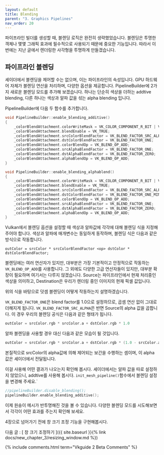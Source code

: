```yaml
---
layout: default
title: Blending
parent: "3. Graphics Pipelines"
nav_order: 20
---
```


파이프라인 빌더를 생성할 때, 블렌딩 로직은 완전히 생략했었습니다. 블렌딩은 투명한 객체나 몇몇 그래픽 효과에 필수적으로 사용되기 때문에 중요한 기능입니다. 따라서 이번에는 지난 글에서 렌더링한 사각형을 투명하게 만들겠습니다.

## 파이프라인 블렌딩
셰이더에서 블렌딩을 제어할 수는 없으며, 이는 파이프라인의 속성입니다. GPU 하드웨어 자체가 블렌딩 연산을 처리하며, 다양한 옵션을 제공합니다. PipelineBuilder에 2가지 새로운 블렌딩 모드를 추가해 보겠습니다. 하나는 단순히 색상을 더하는 addtive blending, 다른 하나는 색상과 알파 값을 섞는 alpha blending 입니다.

PipelineBuilder에 다음 두 함수를 추가합니다.

<!-- codegen from tag alphablend on file E:\ProgrammingProjects\vulkan-guide-2\shared/vk_pipelines.cpp --> 
```cpp
void PipelineBuilder::enable_blending_additive()
{
    _colorBlendAttachment.colorWriteMask = VK_COLOR_COMPONENT_R_BIT | VK_COLOR_COMPONENT_G_BIT | VK_COLOR_COMPONENT_B_BIT | VK_COLOR_COMPONENT_A_BIT;
    _colorBlendAttachment.blendEnable = VK_TRUE;
    _colorBlendAttachment.srcColorBlendFactor = VK_BLEND_FACTOR_SRC_ALPHA;
    _colorBlendAttachment.dstColorBlendFactor = VK_BLEND_FACTOR_ONE;
    _colorBlendAttachment.colorBlendOp = VK_BLEND_OP_ADD;
    _colorBlendAttachment.srcAlphaBlendFactor = VK_BLEND_FACTOR_ONE;
    _colorBlendAttachment.dstAlphaBlendFactor = VK_BLEND_FACTOR_ZERO;
    _colorBlendAttachment.alphaBlendOp = VK_BLEND_OP_ADD;
}

void PipelineBuilder::enable_blending_alphablend()
{
    _colorBlendAttachment.colorWriteMask = VK_COLOR_COMPONENT_R_BIT | VK_COLOR_COMPONENT_G_BIT | VK_COLOR_COMPONENT_B_BIT | VK_COLOR_COMPONENT_A_BIT;
    _colorBlendAttachment.blendEnable = VK_TRUE;
    _colorBlendAttachment.srcColorBlendFactor = VK_BLEND_FACTOR_SRC_ALPHA;
    _colorBlendAttachment.dstColorBlendFactor = VK_BLEND_FACTOR_ONE_MINUS_SRC_ALPHA;
    _colorBlendAttachment.colorBlendOp = VK_BLEND_OP_ADD;
    _colorBlendAttachment.srcAlphaBlendFactor = VK_BLEND_FACTOR_ONE;
    _colorBlendAttachment.dstAlphaBlendFactor = VK_BLEND_FACTOR_ZERO;
    _colorBlendAttachment.alphaBlendOp = VK_BLEND_OP_ADD;
}
```

Vulkan에서 블렌딩 옵션을 설정할 때 색상과 알파값에 각각에 대해 블렌딩 식을 지정해주어야 합니다. 색상과 알파에 매개변수는 동일하게 동작하며, 블렌딩 식은 다음과 같은 방식으로 작동합니다.

```
outColor = srcColor * srcColorBlendFactor <op> dstColor * dstColorBlendFactor;
```
블렌딩에는 여러 연산자가 있지만, 대부분은 가장 기본적이고 안정적으로 작동하는 `VK_BLEND_OP_ADD`를 사용합니다. 그 외에도 다양한 고급 연산자들이 있지만, 대부분 확장이 필요하며 여기서는 다루지 않겠습니다. Source는 파이프라인에서 현재 처리중인 색상을 의미하고, Destination은 우리가 렌더링 중인 이미지의 현재 픽셀 값입니다.

위의 식을 바탕으로 덧셈 블렌딩이 어떻게 작동하는지 설명하겠습니다.

`VK_BLEND_FACTOR_ONE`은 blend factor를 1.0으로 설정하므로, 곱셈 연산 없이 그대로 더해지게 됩니다. `VK_BLEND_FACTOR_SRC_ALPHA`은 반면 Source의 alpha 값을 곱합니다. 이 경우 우리의 블렌딩 공식은 다음과 같은 형태가 됩니다.
```c
outColor = srcColor.rgb * srcColor.a + dstColor.rgb * 1.0
```

알파 블렌딩을 사용할 경우 대신 다음과 같은 모습이 될 것입니다.

```c
outColor = srcColor.rgb * srcColor.a + dstColor.rgb * (1.0 - srcColor.a)
```
본질적으로 srcColor의 alpha값에 의해 제어되는 보간을 수행하는 셈이며, 이 alpha 값은 셰이더에서 전달됩니다.

이걸 사용해 어떤 결과가 나오는지 확인해 봅시다. 셰이더에서는 알파 값을 따로 설정하지 않았으니, addtive를 사용해 봅시다. `init_mesh_pipeline()`함수에서 블렌딩 설정을 변경해 주세요.`

```cpp
//pipelineBuilder.disable_blending();
pipelineBuilder.enable_blending_additive();
```

이제 원숭이 메시가 반투명해진 것을 볼 수 있습니다. 다양한 블렌딩 모드를 시도해보면서 각각이 어떤 효과를 주는지 확인해 보세요.

4장으로 넘어가기 전에 창 크기 조정 기능을 구현해봅시다.

다음 글 : [ 창 크기 조정하기 ]({{ site.baseurl }}{% link docs/new_chapter_3/resizing_window.md %})  

{% include comments.html term="Vkguide 2 Beta Comments" %}
